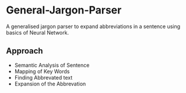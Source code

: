 # General-Jargon-Parser
A generalised jargon parser to expand abbreviations in a sentence using basics of Neural Network.
## Approach
<ul>
  <li>Semantic Analysis of Sentence</li>
  <li>Mapping of Key Words</li>
  <li>Finding Abbrevated text</li>
  <li>Expansion of the Abbrevation</li>
  </ul>
